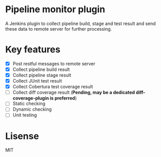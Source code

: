 # Pipeline monitor plugin
A Jenkins plugin to collect pipeline build, stage and test result and send these data to remote server for further processing.

# Key features
- [x] Post restful messages to remote server 
- [x] Collect pipeline build result
- [x] Collect pipeline stage result
- [x] Collect JUnit test result
- [x] Collect Cobertura test coverage result
- [ ] Collect diff coverage result (**Pending, may be a dedicated diff-coverage-plugin is preferred**)
- [ ] Static checking
- [ ] Dynamic checking
- [ ] Unit testing

# Lisense
MIT